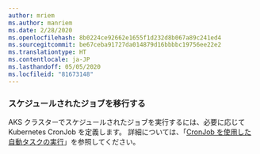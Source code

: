 ```yaml
---
author: mriem
ms.author: manriem
ms.date: 2/28/2020
ms.openlocfilehash: 8b0224ce92662e1655f1d232d8b067a89c241ed4
ms.sourcegitcommit: be67ceba91727da014879d16bbbbc19756ee22e2
ms.translationtype: HT
ms.contentlocale: ja-JP
ms.lasthandoff: 05/05/2020
ms.locfileid: "81673148"
---
```

### <a name="migrate-scheduled-jobs"></a>スケジュールされたジョブを移行する

AKS クラスターでスケジュールされたジョブを実行するには、必要に応じて Kubernetes CronJob を定義します。 詳細については、「[CronJob を使用した自動タスクの実行](https://kubernetes.io/docs/tasks/job/automated-tasks-with-cron-jobs/)」を参照してください。
